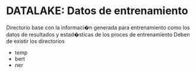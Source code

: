 # DATALAKE: Datos de entrenamiento
Directorio base con la informaci�n generada para entrenamiento como los datos de resultados y estad�sticas de los proces de entrenamiento
Deben de existir los directorios 
- temp
- bert
- ner